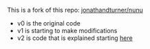 
This is a fork of this repo: [jonathandturner/nunu](https://github.com/jonathandturner/nunu)

* v0 is the original code    
* v1 is starting to make modifications
* v2 is code that is explained starting [here](https://discordapp.com/channels/601130461678272522/615329862395101194/781951526524289064)
